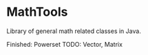 # MathTools
Library of general math related classes in Java.

Finished: Powerset
TODO: Vector, Matrix
